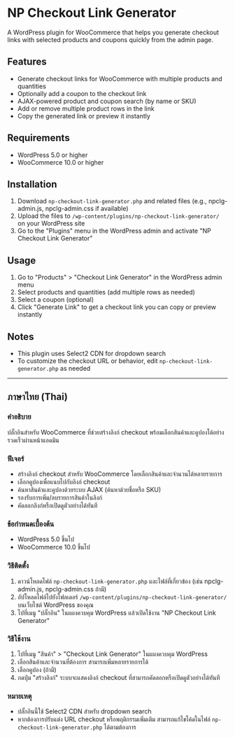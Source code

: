 # NP Checkout Link Generator

A WordPress plugin for WooCommerce that helps you generate checkout links with selected products and coupons quickly from the admin page.

## Features
- Generate checkout links for WooCommerce with multiple products and quantities
- Optionally add a coupon to the checkout link
- AJAX-powered product and coupon search (by name or SKU)
- Add or remove multiple product rows in the link
- Copy the generated link or preview it instantly

## Requirements
- WordPress 5.0 or higher
- WooCommerce 10.0 or higher

## Installation
1. Download `np-checkout-link-generator.php` and related files (e.g., npclg-admin.js, npclg-admin.css if available)
2. Upload the files to `/wp-content/plugins/np-checkout-link-generator/` on your WordPress site
3. Go to the "Plugins" menu in the WordPress admin and activate "NP Checkout Link Generator"

## Usage
1. Go to "Products" > "Checkout Link Generator" in the WordPress admin menu
2. Select products and quantities (add multiple rows as needed)
3. Select a coupon (optional)
4. Click "Generate Link" to get a checkout link you can copy or preview instantly

## Notes
- This plugin uses Select2 CDN for dropdown search
- To customize the checkout URL or behavior, edit `np-checkout-link-generator.php` as needed

---

## ภาษาไทย (Thai)

### คำอธิบาย
ปลั๊กอินสำหรับ WooCommerce ที่ช่วยสร้างลิงก์ checkout พร้อมเลือกสินค้าและคูปองได้อย่างรวดเร็วผ่านหน้าแอดมิน

### ฟีเจอร์
- สร้างลิงก์ checkout สำหรับ WooCommerce โดยเลือกสินค้าและจำนวนได้หลายรายการ
- เลือกคูปองเพื่อแนบไปกับลิงก์ checkout
- ค้นหาสินค้าและคูปองด้วยระบบ AJAX (ค้นหาด้วยชื่อหรือ SKU)
- รองรับการเพิ่ม/ลบรายการสินค้าในลิงก์
- คัดลอกลิงก์หรือเปิดดูตัวอย่างได้ทันที

### ข้อกำหนดเบื้องต้น
- WordPress 5.0 ขึ้นไป
- WooCommerce 10.0 ขึ้นไป

### วิธีติดตั้ง
1. ดาวน์โหลดไฟล์ `np-checkout-link-generator.php` และไฟล์ที่เกี่ยวข้อง (เช่น npclg-admin.js, npclg-admin.css ถ้ามี)
2. อัปโหลดไฟล์ไปยังโฟลเดอร์ `/wp-content/plugins/np-checkout-link-generator/` บนเว็บไซต์ WordPress ของคุณ
3. ไปที่เมนู "ปลั๊กอิน" ในแผงควบคุม WordPress แล้วเปิดใช้งาน "NP Checkout Link Generator"

### วิธีใช้งาน
1. ไปที่เมนู "สินค้า" > "Checkout Link Generator" ในแผงควบคุม WordPress
2. เลือกสินค้าและจำนวนที่ต้องการ สามารถเพิ่มหลายรายการได้
3. เลือกคูปอง (ถ้ามี)
4. กดปุ่ม "สร้างลิงก์" ระบบจะแสดงลิงก์ checkout ที่สามารถคัดลอกหรือเปิดดูตัวอย่างได้ทันที

### หมายเหตุ
- ปลั๊กอินนี้ใช้ Select2 CDN สำหรับ dropdown search
- หากต้องการปรับแต่ง URL checkout หรือพฤติกรรมเพิ่มเติม สามารถแก้ไขโค้ดในไฟล์ `np-checkout-link-generator.php` ได้ตามต้องการ 